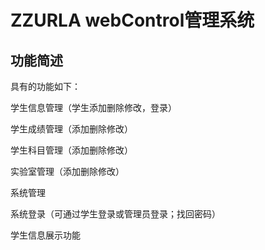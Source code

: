 # ZZURLA webControl管理系统

## 功能简述

具有的功能如下：

学生信息管理（学生添加删除修改，登录）

学生成绩管理（添加删除修改）

学生科目管理（添加删除修改）

实验室管理（添加删除修改）

系统管理

系统登录（可通过学生登录或管理员登录；找回密码）

学生信息展示功能